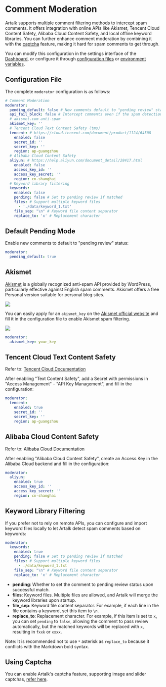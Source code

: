 # Comment Moderation

Artalk supports multiple comment filtering methods to intercept spam comments. It offers integration with online APIs like Akismet, Tencent Cloud Content Safety, Alibaba Cloud Content Safety, and local offline keyword libraries. You can further enhance comment moderation by combining it with the [captcha](./captcha.md) feature, making it hard for spam comments to get through.

You can modify this configuration in the settings interface of the [Dashboard](../frontend/sidebar.md#settings), or configure it through [configuration files](./config.md#comment-moderation-moderator) or [environment variables](../env.md#comment-moderation).

## Configuration File

The complete `moderator` configuration is as follows:

```yaml
# Comment Moderation
moderator:
  pending_default: false # New comments default to "pending review" status
  api_fail_block: false # Intercept comments even if the spam detection API request fails
  # akismet.com anti-spam
  akismet_key: ''
  # Tencent Cloud Text Content Safety (tms)
  tencent: # https://cloud.tencent.com/document/product/1124/64508
    enabled: false
    secret_id: ''
    secret_key: ''
    region: ap-guangzhou
  # Alibaba Cloud Content Safety
  aliyun: # https://help.aliyun.com/document_detail/28417.html
    enabled: false
    access_key_id: ''
    access_key_secret: ''
    region: cn-shanghai
  # Keyword library filtering
  keywords:
    enabled: false
    pending: false # Set to pending review if matched
    files: # Support multiple keyword files
      - './data/keyword_1.txt'
    file_sep: "\n" # Keyword file content separator
    replace_to: 'x' # Replacement character
```

## Default Pending Mode

Enable new comments to default to "pending review" status:

```yaml
moderator:
  pending_default: true
```

## Akismet

[Akismet](https://akismet.com/) is a globally recognized anti-spam API provided by WordPress, particularly effective against English spam comments. Akismet offers a free Personal version suitable for personal blog sites.

![](/images/akismet/1.png)

You can easily apply for an `akismet_key` on the [Akismet official website](https://akismet.com/) and fill it in the configuration file to enable Akismet spam filtering.

![](/images/akismet/2.png)

```yaml
moderator:
  akismet_key: your_key
```

## Tencent Cloud Text Content Safety

Refer to: [Tencent Cloud Documentation](https://cloud.tencent.com/document/product/1124/64508)

After enabling "Text Content Safety", add a Secret with permissions in "Access Management" - "API Key Management", and fill in the configuration:

```yaml
moderator:
  tencent:
    enabled: true
    secret_id: ''
    secret_key: ''
    region: ap-guangzhou
```

## Alibaba Cloud Content Safety

Refer to: [Alibaba Cloud Documentation](https://help.aliyun.com/document_detail/28417.html)

After enabling "Alibaba Cloud Content Safety", create an Access Key in the Alibaba Cloud backend and fill in the configuration:

```yaml
moderator:
  aliyun:
    enabled: true
    access_key_id: ''
    access_key_secret: ''
    region: cn-shanghai
```

## Keyword Library Filtering

If you prefer not to rely on remote APIs, you can configure and import keyword files locally to let Artalk detect spam comments based on keywords:

```yaml
moderator:
  keywords:
    enabled: true
    pending: false # Set to pending review if matched
    files: # Support multiple keyword files
      - ./data/keyword_1.txt
    file_sep: "\n" # Keyword file content separator
    replace_to: 'x' # Replacement character
```

- **pending**: Whether to set the comment to pending review status upon successful match.
- **files**: Keyword files. Multiple files are allowed, and Artalk will merge the keyword libraries upon startup.
- **file_sep**: Keyword file content separator. For example, if each line in the file contains a keyword, set this item to `\n`.
- **replace_to**: Replacement character. For example, if this item is set to `x`, you can set `pending` to `false`, allowing the comment to pass review automatically, but the matched keywords will be replaced with `x`, resulting in `fxxk` or `xxxx`.

Note: It is recommended not to use `*` asterisk as `replace_to` because it conflicts with the Markdown bold syntax.

## Using Captcha

You can enable Artalk's captcha feature, supporting image and slider captchas, [refer here](./captcha.md).
